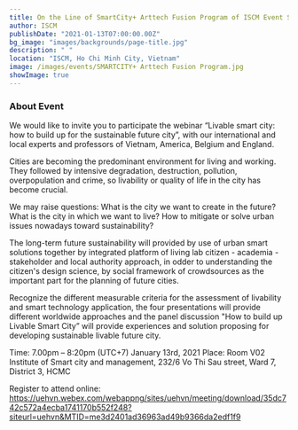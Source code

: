 ```yaml
---
title: On the Line of SmartCity+ Arttech Fusion Program of ISCM Event Series 2021
author: ISCM
publishDate: "2021-01-13T07:00:00.00Z"
bg_image: "images/backgrounds/page-title.jpg"
description: " "
location: "ISCM, Ho Chi Minh City, Vietnam"
image: /images/events/SMARTCITY+ Arttech Fusion Program.jpg
showImage: true
---
```


### About Event

We would like to invite you to participate the webinar “Livable smart city: how to build up for the sustainable future city”, with our international and local experts and professors of Vietnam, America, Belgium and England.

Cities are becoming the predominant environment for living and working. They followed by intensive degradation, destruction, pollution, overpopulation and crime, so livability or quality of life in the city has become crucial.

We may raise questions: What is the city we want to create in the future? What is the city in which we want to live? How to mitigate or solve urban issues nowadays toward sustainability?

The long-term future sustainability will provided by use of urban smart solutions together by integrated platform of living lab citizen - academia - stakeholder and local authority approach, in odder to understanding the citizen's design science, by social framework of crowdsources as the important part for the planning of future cities.

Recognize the different measurable criteria for the assessment of livability and smart technology application, the four presentations will provide different worldwide approaches and the panel discussion "How to build up Livable Smart City” will provide experiences and solution proposing for developing sustainable livable future city.

Time: 7.00pm – 8:20pm (UTC+7) January 13rd, 2021
Place: Room V02
Institute of Smart city and management, 232/6 Vo Thi Sau street, Ward 7, District 3, HCMC

Register to attend online:
https://uehvn.webex.com/webappng/sites/uehvn/meeting/download/35dc742c572a4ecba1741170b552f248?siteurl=uehvn&MTID=me3d2401ad36963ad49b9366da2edf1f9